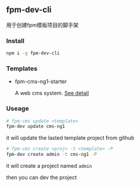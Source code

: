 ## fpm-dev-cli
用于创建fpm模板项目的脚手架

### Install
```bash
npm i -g fpm-dev-cli
```

### Templates

- fpm-cms-ng1-starter

  A web cms system. [See detail](https://github.com/team4yf/fpm-cms-ng1-starter)

### Useage
```bash
# fpm-cms update <template>
fpm-dev update cms-ng1
```

it will update the lasted template project from github

```bash
# fpm-cms create <proj> -t <template> -P
fpm-dev create admin -t cms-ng1 -P
```

it will create a project named `admin`

then you can dev the project